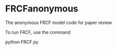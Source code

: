# FRCFanonymous
The anonymous FRCF model code for paper review

To run FRCF, use the command

  python FRCF.py
